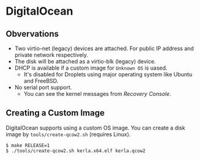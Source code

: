 # DigitalOcean

## Obvervations

- Two virtio-net (legacy) devices are attached. For public IP address and private network respectively.
- The disk will be attached as a virtio-blk (legacy) device.
- DHCP is available if a custom image for `Unknown OS` is uased.
  - It's disabled for Droplets using major operating system like Ubuntu and FreeBSD.
- No serial port support.
  - You can see the kernel messages from *Recovery Console*.

## Creating a Custom Image

DigitalOcean supports using a custom OS image. You can create a disk image
by `tools/create-qcow2.sh` (requires Linux).

```
$ make RELEASE=1
$ ./tools/create-qcow2.sh kerla.x64.elf kerla.qcow2
```
